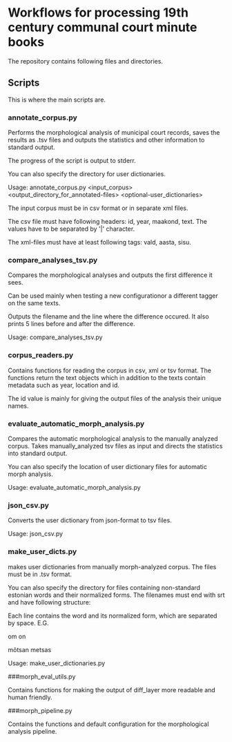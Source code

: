 # Workflows for processing 19th century communal court minute books
The repository contains following files and directories.

## Scripts

This is where the main scripts are.


### annotate_corpus.py

Performs the morphological analysis of municipal court records, saves the results as .tsv files and outputs the statistics and other information to standard output.

The progress of the script is output to stderr.

You can also specify the directory for user dictionaries.

Usage: annotate_corpus.py <input_corpus> <output_directory_for_annotated-files> <optional-user_dictionaries>

The input corpus must be in csv format or in separate xml files.

The csv file must have following headers: id, year, maakond, text. The values have to be separated by '|' character.

The xml-files must have at least following tags: vald, aasta, sisu.

### compare_analyses_tsv.py

Compares the morphological analyses and outputs the first difference it sees.

Can be used mainly when testing a new configurationor a different tagger on the same texts.

Outputs the filename and the line where the difference occured. It also prints 5 lines before and after the difference.

Usage: compare_analyses_tsv.py <directory1> <directory2>

### corpus_readers.py

Contains functions for reading the corpus in csv, xml or tsv format. The functions return the text objects which in addition to the texts contain metadata such as year, location and id.

The id value is mainly for giving the output files of the analysis their unique names.

### evaluate_automatic_morph_analysis.py

Compares the automatic morphological analysis to the manually analyzed corpus. Takes manually_analyzed tsv files as input and directs the statistics into standard output.

You can also specify the location of user dictionary files for automatic morph analysis.

Usage: evaluate_automatic_morph_analysis.py <manually-tagged-files> <optional-user-dictionaries>

### json_csv.py

Converts the user dictionary from json-format to tsv files.

Usage: json_csv.py <json-input-file> <tsv-output-directory>

### make_user_dicts.py

makes user dictionaries from manually morph-analyzed corpus. The files must be in .tsv format.

You can also specify the directory for files containing non-standard estonian words and their normalized forms. The filenames must end with srt and have following structure:

Each line contains the word and its normalized form, which are separated by space. E.G.

om on

mõtsan metsas


Usage: make_user_dictionaries.py <output-directory> <input-directory-with-manual-annotations> <optional-normalized-words>

###morph_eval_utils.py

Contains functions for making the output of diff_layer more readable and human friendly.

###morph_pipeline.py

Contains the functions and default configuration for the morphological analysis pipeline.
